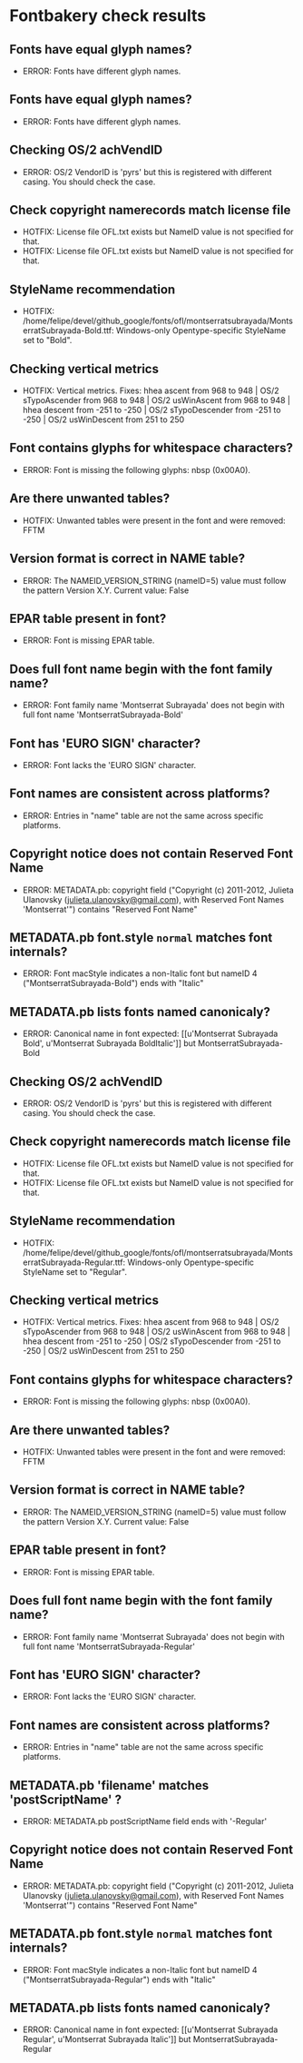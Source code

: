 # Fontbakery check results
## Fonts have equal glyph names?
* ERROR: Fonts have different glyph names.

## Fonts have equal glyph names?
* ERROR: Fonts have different glyph names.

## Checking OS/2 achVendID
* ERROR: OS/2 VendorID is 'pyrs' but this is registered with different casing. You should check the case.

## Check copyright namerecords match license file
* HOTFIX: License file OFL.txt exists but NameID value is not specified for that.
* HOTFIX: License file OFL.txt exists but NameID value is not specified for that.

## StyleName recommendation
* HOTFIX: /home/felipe/devel/github_google/fonts/ofl/montserratsubrayada/MontserratSubrayada-Bold.ttf: Windows-only Opentype-specific StyleName set to "Bold".

## Checking vertical metrics
* HOTFIX: Vertical metrics. Fixes: hhea ascent from 968 to 948 | OS/2 sTypoAscender from 968 to 948 | OS/2 usWinAscent from 968 to 948 | hhea descent from -251 to -250 | OS/2 sTypoDescender from -251 to -250 | OS/2 usWinDescent from 251 to 250

## Font contains glyphs for whitespace characters?
* ERROR: Font is missing the following glyphs: nbsp (0x00A0).

## Are there unwanted tables?
* HOTFIX: Unwanted tables were present in the font and were removed: FFTM

## Version format is correct in NAME table?
* ERROR: The NAMEID_VERSION_STRING (nameID=5) value must follow the pattern Version X.Y. Current value: False

## EPAR table present in font?
* ERROR: Font is missing EPAR table.

## Does full font name begin with the font family name?
* ERROR: Font family name 'Montserrat Subrayada' does not begin with full font name 'MontserratSubrayada-Bold'

## Font has 'EURO SIGN' character?
* ERROR: Font lacks the 'EURO SIGN' character.

## Font names are consistent across platforms?
* ERROR: Entries in "name" table are not the same across specific platforms.

## Copyright notice does not contain Reserved Font Name
* ERROR: METADATA.pb: copyright field ("Copyright (c) 2011-2012, Julieta Ulanovsky (julieta.ulanovsky@gmail.com), with Reserved Font Names 'Montserrat'") contains "Reserved Font Name"

## METADATA.pb font.style `normal` matches font internals?
* ERROR: Font macStyle indicates a non-Italic font but nameID 4 ("MontserratSubrayada-Bold") ends with "Italic"

## METADATA.pb lists fonts named canonicaly?
* ERROR: Canonical name in font expected: [[u'Montserrat Subrayada Bold', u'Montserrat Subrayada BoldItalic']] but MontserratSubrayada-Bold

## Checking OS/2 achVendID
* ERROR: OS/2 VendorID is 'pyrs' but this is registered with different casing. You should check the case.

## Check copyright namerecords match license file
* HOTFIX: License file OFL.txt exists but NameID value is not specified for that.
* HOTFIX: License file OFL.txt exists but NameID value is not specified for that.

## StyleName recommendation
* HOTFIX: /home/felipe/devel/github_google/fonts/ofl/montserratsubrayada/MontserratSubrayada-Regular.ttf: Windows-only Opentype-specific StyleName set to "Regular".

## Checking vertical metrics
* HOTFIX: Vertical metrics. Fixes: hhea ascent from 968 to 948 | OS/2 sTypoAscender from 968 to 948 | OS/2 usWinAscent from 968 to 948 | hhea descent from -251 to -250 | OS/2 sTypoDescender from -251 to -250 | OS/2 usWinDescent from 251 to 250

## Font contains glyphs for whitespace characters?
* ERROR: Font is missing the following glyphs: nbsp (0x00A0).

## Are there unwanted tables?
* HOTFIX: Unwanted tables were present in the font and were removed: FFTM

## Version format is correct in NAME table?
* ERROR: The NAMEID_VERSION_STRING (nameID=5) value must follow the pattern Version X.Y. Current value: False

## EPAR table present in font?
* ERROR: Font is missing EPAR table.

## Does full font name begin with the font family name?
* ERROR: Font family name 'Montserrat Subrayada' does not begin with full font name 'MontserratSubrayada-Regular'

## Font has 'EURO SIGN' character?
* ERROR: Font lacks the 'EURO SIGN' character.

## Font names are consistent across platforms?
* ERROR: Entries in "name" table are not the same across specific platforms.

## METADATA.pb 'filename' matches 'postScriptName' ?
* ERROR: METADATA.pb postScriptName field ends with '-Regular'

## Copyright notice does not contain Reserved Font Name
* ERROR: METADATA.pb: copyright field ("Copyright (c) 2011-2012, Julieta Ulanovsky (julieta.ulanovsky@gmail.com), with Reserved Font Names 'Montserrat'") contains "Reserved Font Name"

## METADATA.pb font.style `normal` matches font internals?
* ERROR: Font macStyle indicates a non-Italic font but nameID 4 ("MontserratSubrayada-Regular") ends with "Italic"

## METADATA.pb lists fonts named canonicaly?
* ERROR: Canonical name in font expected: [[u'Montserrat Subrayada Regular', u'Montserrat Subrayada Italic']] but MontserratSubrayada-Regular

